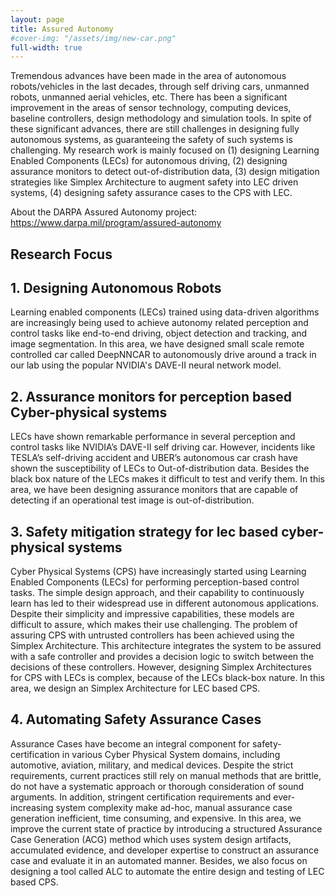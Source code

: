 ```yaml
---
layout: page
title: Assured Autonomy
#cover-img: "/assets/img/new-car.png"
full-width: true
---
```


Tremendous advances have been made in the area of autonomous robots/vehicles in the last decades, through self driving cars, unmanned robots, unmanned aerial vehicles, etc. There has been a significant improvement in the areas of sensor technology, computing devices, baseline controllers, design methodology and simulation tools. In spite of these significant advances, there are still challenges in designing fully autonomous systems, as guaranteeing the safety of such systems is challenging. My research work is mainly focused on (1) designing Learning Enabled Components (LECs) for autonomous driving, (2) designing assurance monitors to detect out-of-distribution data, (3) design mitigation strategies like Simplex Architecture to augment safety into LEC driven systems, (4) designing safety assurance cases to the CPS with LEC.

About the DARPA Assured Autonomy project: https://www.darpa.mil/program/assured-autonomy

## Research Focus

## 1. Designing Autonomous Robots
Learning enabled components (LECs) trained using data-driven algorithms are increasingly being used to achieve autonomy related perception and control tasks like end-to-end driving, object detection and tracking, and image segmentation. In this area, we have designed small scale remote controlled car called DeepNNCAR to autonomously drive around a track in our lab using the popular NVIDIA's DAVE-II neural network model.


## 2. Assurance monitors for perception based Cyber-physical systems
LECs have shown remarkable performance in several perception and control tasks like NVIDIA’s DAVE-II self driving car. However, incidents like TESLA’s self-driving accident and UBER’s autonomous car crash have shown the susceptibility of LECs to Out-of-distribution data. Besides the black box nature of the LECs makes it difficult to test and verify them. In this area, we have been designing assurance monitors that are capable of detecting if an operational test image is out-of-distribution.

## 3. Safety mitigation strategy for lec based cyber-physical systems
Cyber Physical Systems (CPS) have increasingly started using Learning Enabled Components (LECs) for performing perception-based control tasks. The simple design approach, and their capability to continuously learn has led to their widespread use in different autonomous applications. Despite their simplicity and impressive capabilities, these models are difficult to assure, which makes their use challenging. The problem of assuring CPS with untrusted controllers has been achieved using the Simplex Architecture. This architecture integrates the system to be assured with a safe controller and provides a decision logic to switch between the decisions of these controllers. However, designing Simplex Architectures for CPS with LECs is complex, because of the LECs black-box nature. In this area, we design an Simplex Architecture for LEC based CPS.

## 4. Automating Safety Assurance Cases
Assurance Cases have become an integral component for safety-certification in various Cyber Physical System domains, including automotive, aviation, military, and medical devices. Despite the strict requirements, current practices still rely on manual methods that are brittle, do not have a systematic approach or thorough consideration of sound arguments. In addition, stringent certification requirements and ever-increasing system complexity make ad-hoc, manual assurance case generation inefficient, time consuming, and expensive. In this area, we improve the current state of practice by introducing a structured Assurance Case Generation (ACG) method which uses system design artifacts, accumulated evidence, and developer expertise to construct an assurance case and evaluate it in an automated manner. Besides, we also focus on designing a tool called ALC to automate the entire design and testing of LEC based CPS.

